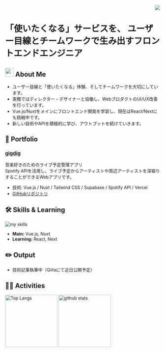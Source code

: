 <div align="right">
  <img src="https://komarev.com/ghpvc/?username=hogakubuyametai" />
</div>

# 「使いたくなる」サービスを、  ユーザー目線とチームワークで生み出すフロントエンドエンジニア

## <img src="https://media.giphy.com/media/hvRJCLFzcasrR4ia7z/giphy.gif" width="28"> About Me

- ユーザー目線と「使いたくなる」体験、そしてチームワークを大切にしています。
- 実務ではディレクター・デザイナーと協働し、WebプロダクトのUI/UX改善を行っています。
- Vue.js/Nuxtをメインにフロントエンド開発を学習し、現在はReact/Nextにも挑戦中です。
- 新しい技術やAPIを積極的に学び、アウトプットを続けていきます。

## 🚀 Portfolio

### [gigdig](https://gigdig.vercel.app/)
音楽好きのためのライブ予定管理アプリ  
Spotify APIを活用し、ライブ予定からアーティストや周辺アーティストを深堀りすることができるWebアプリです。

- 技術: Vue.js / Nuxt / Tailwind CSS / Supabase / Spotify API / Vercel
- [GitHubリポジトリ](https://github.com/hogakubuyametai/gigdig)
<!-- スクリーンショットやGIFをここに追加するとより伝わります！ -->

## 🛠 Skills & Learning

<img alt="my skills" src="https://skillicons.dev/icons?theme=dark&perline=9&i=html,css,js,vue,nuxtjs,react,tailwind,supabase,figma" />

- **Main:** Vue.js, Nuxt
- **Learning:** React, Next

## ✏️ Output

- 技術記事執筆中（Qiitaにて近日公開予定）
<!-- Qiitaのリンクを後日追記してください -->

## 🏃‍♀️ Activities

<div align="left"> 
  <img alt="Top Langs" height="170px" src="https://github-readme-stats.vercel.app/api?username=hogakubuyametai&theme=vue-dark&layout=compact" />
  <img alt="github stats" height="170px" src="https://github-readme-stats.vercel.app/api/top-langs/?username=hogakubuyametai&theme=vue-dark&layout=compact" />
</div>
